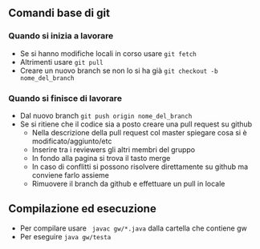 ## Comandi base di git
### Quando si inizia a lavorare
* Se si hanno modifiche locali in corso usare `git fetch`
* Altrimenti usare `git pull`
* Creare un nuovo branch se non lo si ha già `git checkout -b nome_del_branch`

### Quando si finisce di lavorare
* Dal nuovo branch `git push origin nome_del_branch`
* Se si  ritiene che il codice sia a posto creare una pull request su github
  * Nella descrizione della pull request col master spiegare cosa si è modificato/aggiunto/etc
  * Inserire tra i reviewers gli altri membri del gruppo
  * In fondo alla pagina si trova il tasto merge
  * In caso di conflitti si possono risolvere direttamente su github ma conviene farlo assieme
  * Rimuovere il branch da github e effettuare un pull in locale

## Compilazione ed esecuzione
* Per compilare usare ` javac gw/*.java` dalla cartella che contiene gw
* Per eseguire `java gw/testa`
